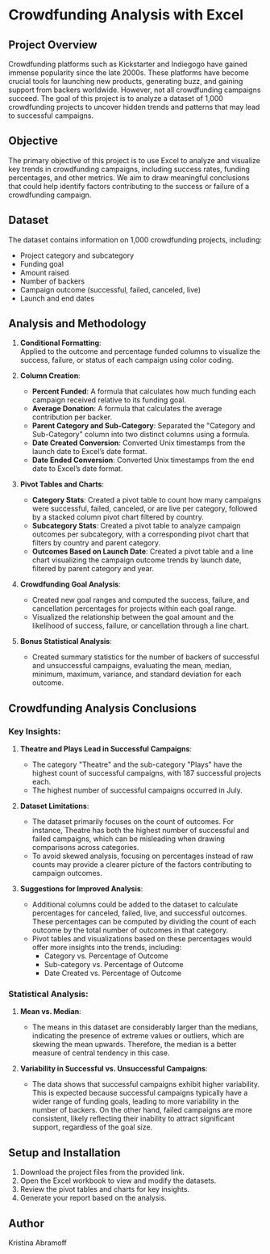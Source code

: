 # Crowdfunding Analysis with Excel

## Project Overview

Crowdfunding platforms such as Kickstarter and Indiegogo have gained immense popularity since the late 2000s. These platforms have become crucial tools for launching new products, generating buzz, and gaining support from backers worldwide. However, not all crowdfunding campaigns succeed. The goal of this project is to analyze a dataset of 1,000 crowdfunding projects to uncover hidden trends and patterns that may lead to successful campaigns.

## Objective

The primary objective of this project is to use Excel to analyze and visualize key trends in crowdfunding campaigns, including success rates, funding percentages, and other metrics. We aim to draw meaningful conclusions that could help identify factors contributing to the success or failure of a crowdfunding campaign.

## Dataset

The dataset contains information on 1,000 crowdfunding projects, including:
- Project category and subcategory
- Funding goal
- Amount raised
- Number of backers
- Campaign outcome (successful, failed, canceled, live)
- Launch and end dates

## Analysis and Methodology

1. **Conditional Formatting**:  
   Applied to the outcome and percentage funded columns to visualize the success, failure, or status of each campaign using color coding.

2. **Column Creation**:
   - **Percent Funded**: A formula that calculates how much funding each campaign received relative to its funding goal.
   - **Average Donation**: A formula that calculates the average contribution per backer.
   - **Parent Category and Sub-Category**: Separated the "Category and Sub-Category" column into two distinct columns using a formula.
   - **Date Created Conversion**: Converted Unix timestamps from the launch date to Excel’s date format.
   - **Date Ended Conversion**: Converted Unix timestamps from the end date to Excel’s date format.

3. **Pivot Tables and Charts**:
   - **Category Stats**: Created a pivot table to count how many campaigns were successful, failed, canceled, or are live per category, followed by a stacked column pivot chart filtered by country.
   - **Subcategory Stats**: Created a pivot table to analyze campaign outcomes per subcategory, with a corresponding pivot chart that filters by country and parent category.
   - **Outcomes Based on Launch Date**: Created a pivot table and a line chart visualizing the campaign outcome trends by launch date, filtered by parent category and year.

4. **Crowdfunding Goal Analysis**: 
   - Created new goal ranges and computed the success, failure, and cancellation percentages for projects within each goal range.
   - Visualized the relationship between the goal amount and the likelihood of success, failure, or cancellation through a line chart.

5. **Bonus Statistical Analysis**:
   - Created summary statistics for the number of backers of successful and unsuccessful campaigns, evaluating the mean, median, minimum, maximum, variance, and standard deviation for each outcome.

## Crowdfunding Analysis Conclusions

### Key Insights:
1. **Theatre and Plays Lead in Successful Campaigns**:
   - The category "Theatre" and the sub-category "Plays" have the highest count of successful campaigns, with 187 successful projects each.
   - The highest number of successful campaigns occurred in July.

2. **Dataset Limitations**:
   - The dataset primarily focuses on the count of outcomes. For instance, Theatre has both the highest number of successful and failed campaigns, which can be misleading when drawing comparisons across categories.
   - To avoid skewed analysis, focusing on percentages instead of raw counts may provide a clearer picture of the factors contributing to campaign outcomes.

3. **Suggestions for Improved Analysis**:
   - Additional columns could be added to the dataset to calculate percentages for canceled, failed, live, and successful outcomes. These percentages can be computed by dividing the count of each outcome by the total number of outcomes in that category.
   - Pivot tables and visualizations based on these percentages would offer more insights into the trends, including:
     - Category vs. Percentage of Outcome
     - Sub-category vs. Percentage of Outcome
     - Date Created vs. Percentage of Outcome

### Statistical Analysis:
1. **Mean vs. Median**:
   - The means in this dataset are considerably larger than the medians, indicating the presence of extreme values or outliers, which are skewing the mean upwards. Therefore, the median is a better measure of central tendency in this case.

2. **Variability in Successful vs. Unsuccessful Campaigns**:
   - The data shows that successful campaigns exhibit higher variability. This is expected because successful campaigns typically have a wider range of funding goals, leading to more variability in the number of backers. On the other hand, failed campaigns are more consistent, likely reflecting their inability to attract significant support, regardless of the goal size.

## Setup and Installation

1. Download the project files from the provided link.
2. Open the Excel workbook to view and modify the datasets.
3. Review the pivot tables and charts for key insights.
4. Generate your report based on the analysis.

## Author

Kristina Abramoff
